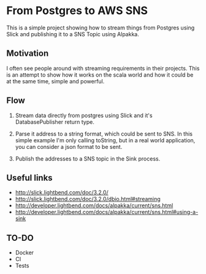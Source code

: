 # From Postgres to AWS SNS

This is a simple project showing how to stream things from Postgres using Slick and publishing it to a SNS Topic using Alpakka.

## Motivation

I often see people around with streaming requirements in their projects. This is an attempt to show how it works on the scala world and how it could be at the same time, simple and powerful.

## Flow

1. Stream data directly from postgres using Slick and it's DatabasePublisher return type.

2. Parse it address to a string format, which could be sent to SNS. In this simple example I'm only calling toString, but in a real world application, you can consider a json format to be sent.

3. Publish the addresses to a SNS topic in the Sink process.

## Useful links

* http://slick.lightbend.com/doc/3.2.0/
* http://slick.lightbend.com/doc/3.2.0/dbio.html#streaming
* http://developer.lightbend.com/docs/alpakka/current/sns.html
* http://developer.lightbend.com/docs/alpakka/current/sns.html#using-a-sink

## TO-DO

* Docker
* CI
* Tests
